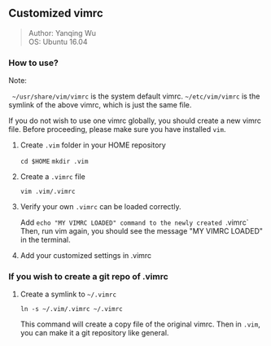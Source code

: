 ## Customized vimrc

> Author: Yanqing Wu  
> OS: Ubuntu 16.04

### How to use?

Note:

` ~/usr/share/vim/vimrc` is the system default vimrc.
`~/etc/vim/vimrc` is the symlink of the above vimrc, which is just the same file.

If you do not wish to use one vimrc globally, you should create a new vimrc file.
Before proceeding, please make sure you have installed `vim`.

1. Create `.vim` folder in your HOME repository

    `cd $HOME`
    `mkdir .vim`

2. Create a `.vimrc` file

    `vim .vim/.vimrc`

3. Verify your own `.vimrc` can be loaded correctly.

    Add `echo "MY VIMRC LOADED" command to the newly created `.vimrc` 
    Then, run vim again, you should see the message "MY VIMRC LOADED" in the terminal.

4. Add your customized settings in .vimrc

### If you wish to create a git repo of .vimrc

1. Create a symlink to `~/.vimrc`

    `ln -s ~/.vim/.vimrc ~/.vimrc`

    This command will create a copy file of the original vimrc.
    Then in `.vim`, you can make it a git repository like general.
